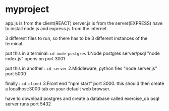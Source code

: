 # myproject

app.js is from the client(REACT)
server.js is from the server(EXPRESS)
have to install node.js and express.js from the internet.



3 different files to run, so there has to be 3 different instances of the terminal.

put this in a terminal: ```cd node-postgres```
1.Node postgres server/psql "node index.js" opens on port 3001

put this in another : ```cd server```
2.Middleware, python fies "node server.js" port 5000

finally : ```cd client```
3.Front end "npm start" port 3000. this should then create a localhost:3000 tab on your default web browser.



have to download postgres and create a database called exercise_db
psql server runs port 5432
